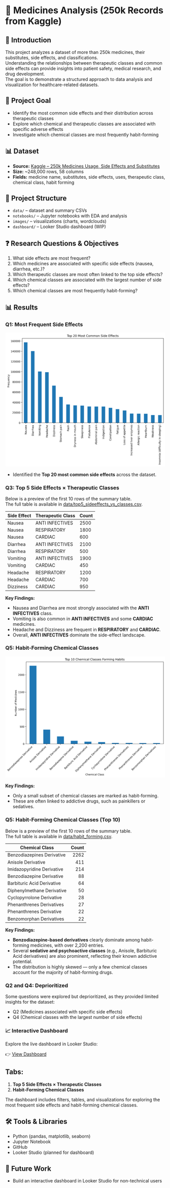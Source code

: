 # 💊 Medicines Analysis (250k Records from Kaggle)

## 📖 Introduction
This project analyzes a dataset of more than 250k medicines, their substitutes, side effects, and classifications.  
Understanding the relationships between therapeutic classes and common side effects can provide insights into patient safety, medical research, and drug development.  
The goal is to demonstrate a structured approach to data analysis and visualization for healthcare-related datasets.  

## 📌 Project Goal
- Identify the most common side effects and their distribution across therapeutic classes  
- Explore which chemical and therapeutic classes are associated with specific adverse effects  
- Investigate which chemical classes are most frequently habit-forming  

## 📊 Dataset
- **Source:** [Kaggle – 250k Medicines Usage, Side Effects and Substitutes](https://www.kaggle.com/datasets/shudhanshusingh/250k-medicines-usage-side-effects-and-substitutes)  
- **Size:** ~248,000 rows, 58 columns  
- **Fields:** medicine name, substitutes, side effects, uses, therapeutic class, chemical class, habit forming  

## 📁 Project Structure
- `data/` – dataset and summary CSVs  
- `notebooks/` – Jupyter notebooks with EDA and analysis  
- `images/` – visualizations (charts, wordclouds)  
- `dashboard/` – Looker Studio dashboard (WIP)  

## ❓ Research Questions & Objectives
1. What side effects are most frequent?  
2. Which medicines are associated with specific side effects (nausea, diarrhea, etc.)?  
3. Which therapeutic classes are most often linked to the top side effects?  
4. Which chemical classes are associated with the largest number of side effects?  
5. Which chemical classes are most frequently habit-forming?  

## 📊 Results

### Q1: Most Frequent Side Effects
![Top side effects](images/top_side_effects.png)  

- Identified the **Top 20 most common side effects** across the dataset.  

### Q3: Top 5 Side Effects × Therapeutic Classes
Below is a preview of the first 10 rows of the summary table.  
The full table is available in [data/top5_sideeffects_vs_classes.csv](data/top5_sideeffects_vs_classes.csv).

| Side Effect | Therapeutic Class | Count |
|-------------|------------------|-------|
| Nausea      | ANTI INFECTIVES  | 2500  |
| Nausea      | RESPIRATORY      | 1800  |
| Nausea      | CARDIAC          | 600   |
| Diarrhea    | ANTI INFECTIVES  | 2100  |
| Diarrhea    | RESPIRATORY      | 500   |
| Vomiting    | ANTI INFECTIVES  | 1900  |
| Vomiting    | CARDIAC          | 450   |
| Headache    | RESPIRATORY      | 1200  |
| Headache    | CARDIAC          | 700   |
| Dizziness   | CARDIAC          | 950   |

**Key Findings:**
- Nausea and Diarrhea are most strongly associated with the **ANTI INFECTIVES** class.  
- Vomiting is also common in **ANTI INFECTIVES** and some **CARDIAC** medicines.  
- Headache and Dizziness are frequent in **RESPIRATORY** and **CARDIAC**.  
- Overall, **ANTI INFECTIVES** dominate the side-effect landscape.  

### Q5: Habit-Forming Chemical Classes
![Habit forming classes](images/top_habit_forming_classes.png)  

**Key Findings:**
- Only a small subset of chemical classes are marked as habit-forming.  
- These are often linked to addictive drugs, such as painkillers or sedatives.  

### Q5: Habit-Forming Chemical Classes (Top 10)
Below is a preview of the first 10 rows of the summary table.  
The full table is available in [data/habit_forming.csv](data/habit_forming.csv).

| Chemical Class              | Count |
|----------------------------|-------:|
| Benzodiazepines Derivative |  2262 |
| Anisole Derivative         |   411 |
| Imidazopyridine Derivative |   214 |
| Benzodiazepine Derivative  |    88 |
| Barbituric Acid Derivative |    64 |
| Diphenylmethane Derivative |    50 |
| Cyclopyrrolone Derivative  |    28 |
| Phenanthrenes Derivatives  |    27 |
| Phenanthrenes Derivative   |    22 |
| Benzomorphan Derivatives   |    22 |

**Key Findings:**
- **Benzodiazepine-based derivatives** clearly dominate among habit-forming medicines, with over 2,200 entries.
- Several **sedative and psychoactive classes** (e.g., Anisole, Barbituric Acid derivatives) are also prominent, reflecting their known addictive potential.
- The distribution is highly skewed — only a few chemical classes account for the majority of habit-forming drugs.

### Q2 and Q4: Deprioritized
Some questions were explored but deprioritized, as they provided limited insights for the dataset:
- Q2 (Medicines associated with specific side effects)  
- Q4 (Chemical classes with the largest number of side effects)  

### 📈 Interactive Dashboard
Explore the live dashboard in Looker Studio:

👉 [View Dashboard](https://lookerstudio.google.com/reporting/3ff1c6bd-2d42-47a1-b7f6-763b083788df)

## Tabs:
1. **Top 5 Side Effects × Therapeutic Classes**
2. **Habit-Forming Chemical Classes**

The dashboard includes filters, tables, and visualizations for exploring the most frequent side effects and habit-forming chemical classes.
  

## 🛠 Tools & Libraries
- Python (pandas, matplotlib, seaborn)  
- Jupyter Notebook  
- GitHub  
- Looker Studio (planned for dashboard)  

## 🔮 Future Work
- Build an interactive dashboard in Looker Studio for non-technical users  



